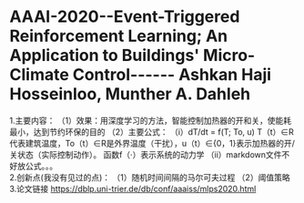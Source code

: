 # AAAI-2020--Event-Triggered Reinforcement Learning; An Application to Buildings' Micro-Climate Control------	Ashkan Haji Hosseinloo, Munther A. Dahleh
1.主要内容：
  （1）效果：用深度学习的方法，智能控制加热器的开和关，使能耗最小，达到节约环保的目的
  （2）主要公式：
    （i）dT/dt = f(T; To, u) 
        T（t）∈R代表建筑温度，To（t）∈R是外界温度（干扰），u（t）∈{0，1}表示加热器的开/关状态（实际控制动作）。 函数f（·）表示系统的动力学
    （ii）markdown文件不好放公式。。。      
2.创新点(我没有见过的点)：
  （1）随机时间间隔的马尔可夫过程
  （2）阈值策略
3.论文链接
https://dblp.uni-trier.de/db/conf/aaaiss/mlps2020.html
